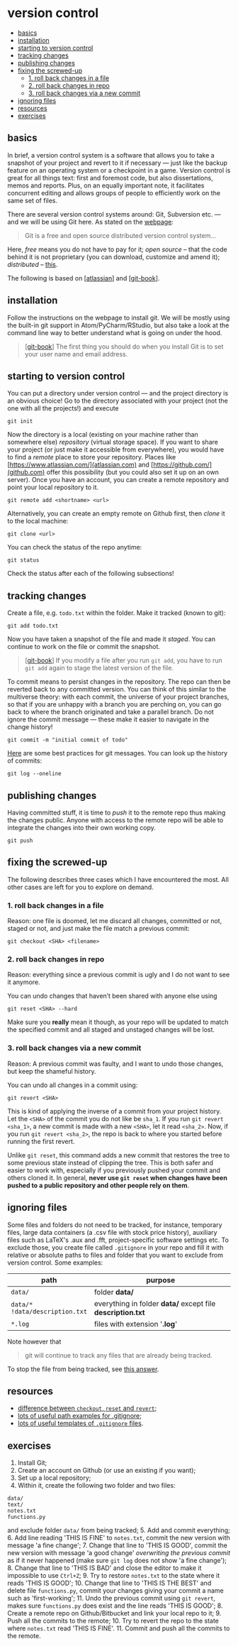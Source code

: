 # version control
<!-- TOC -->

-   [basics](#basics)
-   [installation](#installation)
-   [starting to version control](#starting-to-version-control)
-   [tracking changes](#tracking-changes)
-   [publishing changes](#publishing-changes)
-   [fixing the screwed-up](#fixing-the-screwed-up)
    -   [1. roll back changes in a file](#1-roll-back-changes-in-a-file)
    -   [2. roll back changes in repo](#2-roll-back-changes-in-repo)
    -   [3. roll back changes via a new commit](#3-roll-back-changes-via-a-new-commit)
-   [ignoring files](#ignoring-files)
-   [resources](#resources)
-   [exercises](#exercises)

<!-- /TOC -->

## basics
In brief, a version control system is a software that allows you to take a snapshot of your project and revert to it if necessary &mdash; just like the backup feature on an operating system or a checkpoint in a game. Version control is great for all things text: first and foremost code, but also dissertations, memos and reports. Plus, on an equally important note, it facilitates concurrent editing and allows groups of people to efficiently work on the same set of files.

There are several version control systems around: Git, Subversion etc. &mdash; and we will be using Git here. As stated on the [webpage](https://git-scm.com/):
> Git is a free and open source distributed version control system...

Here, *free* means you do not have to pay for it; *open source* &ndash; that the code behind it is not proprietary (you can download, customize and amend it); *distributed* &ndash; [this](https://www.atlassian.com/blog/software-teams/version-control-centralized-dvcs).

The following is based on \[[atlassian](https://www.atlassian.com/git/tutorials)\] and \[[git-book](https://git-scm.com/book/en/v2)\].

## installation
Follow the instructions on the webpage to install git. We will be mostly using the built-in git support in Atom/PyCharm/RStudio, but also take a look at the command line way to better understand what is going on under the hood.

> \[[git-book](https://git-scm.com/book/en/v2)\] The first thing you should do when you install Git is to set your user name and email address.

## starting to version control
You can put a directory under version control &mdash; and the project directory is an obvious choice! Go to the directory associated with your project (not the one with all the projects!) and execute
```
git init
```
Now the directory is a local (existing on your machine rather than somewhere else) *repository* (virtual storage space). If you want to share your project (or just make it accessible from everywhere), you would have to find a *remote* place to store your repository. Places like [https://www.atlassian.com/](atlassian.com) and [https://github.com/](github.com) offer this possibility (but you could also set it up on an own server). Once you have an account, you can create a remote repository and point your local repository to it.
```
git remote add <shortname> <url>
```
Alternatively, you can create an empty remote on Github first, then _clone_ it to the local machine:
```
git clone <url>
```

You can check the status of the repo anytime:
```
git status
```
Check the status after each of the following subsections!

## tracking changes
Create a file, e.g. `todo.txt` within the folder. Make it tracked (known to git):
```
git add todo.txt
```
Now you have taken a snapshot of the file and made it *staged*. You can continue to work on the file or commit the snapshot.
> \[[git-book](https://git-scm.com/book/en/v2/Git-Basics-Recording-Changes-to-the-Repository)\] If you modify a file after you run `git add`, you have to run `git add` again to stage the latest version of the file.

To commit means to persist changes in the repository. The repo can then be reverted back to any committed version. You can think of this similar to the multiverse theory: with each commit, the universe of your project branches, so that if you are unhappy with a branch you are perching on, you can go back to where the branch originated and take a parallel branch. Do not ignore the commit message &mdash; these make it easier to navigate in the change history!
```
git commit -m "initial commit of todo"
```
[Here](https://tbaggery.com/2008/04/19/a-note-about-git-commit-messages.html) are some best practices for git messages. You can look up the history of commits:
```
git log --oneline
```
## publishing changes
Having committed stuff, it is time to *push* it to the remote repo thus making the changes public. Anyone with access to the remote repo will be able to integrate the changes into their own working copy.
```
git push
```

## fixing the screwed-up
The following describes three cases which I have encountered the most. All other cases are left for you to explore on demand.

### 1. roll back changes in a file
Reason: one file is doomed, let me discard all changes, committed or not, staged or not, and just make the file match a previous commit:
```
git checkout <SHA> <filename>
```

### 2. roll back changes in repo
Reason: everything since a previous commit is ugly and I do not want to see it anymore.

You can undo changes that haven’t been shared with anyone else using
```
git reset <SHA> --hard
```
Make sure you **really** mean it though, as your repo will be updated to match the specified commit and all staged and unstaged changes will be lost.

### 3. roll back changes via a new commit
Reason: A previous commit was faulty, and I want to undo those changes, but keep the shameful history.

You can undo all changes in a commit using:
```
git revert <SHA>
```
This is kind of applying the inverse of a commit from your project history. Let the `<SHA>` of the commit you do not like be `sha_1`. If you run `git revert <sha_1>`, a new commit is made with a new `<SHA>`, let it read `<sha_2>`. Now, if you run `git revert <sha_2>`, the repo is back to where you started before running the first revert.

Unlike `git reset`, this command adds a new commit that restores the tree to some previous state instead of clipping the tree. This is both safer and easier to work with, especially if you previously pushed your commit and others cloned it. In general, **never use `git reset` when changes have been pushed to a public repository and other people rely on them**.

## ignoring files
Some files and folders do not need to be tracked, for instance, temporary files, large data containers (a .csv file with stock price history), auxiliary files such as LaTeX's .aux and .fft, project-specific software settings etc. To exclude those, you create file called `.gitignore` in your repo and fill it with relative or absolute paths to files and folder that you want to exclude from version control. Some examples:

path | purpose
--- | ---
`data/`  |  folder **data/**
`data/*` <br> `!data/description.txt` | everything in folder **data/** except file **description.txt**
`*.log` | files with extension '**.log**'

Note however that
> git will continue to track any files that are already being tracked.

To stop the file from being tracked, see [this answer](https://stackoverflow.com/questions/1274057/how-to-make-git-forget-about-a-file-that-was-tracked-but-is-now-in-gitignore).

## resources
*   [difference between `checkout`, `reset` and `revert`](https://www.atlassian.com/git/tutorials/resetting-checking-out-and-reverting);
*   [lots of useful path examples for .gitignore](https://www.atlassian.com/git/tutorials/saving-changes/gitignore);
*   [lots of useful templates of `.gitignore` files](https://github.com/github/gitignore).


## exercises
1.  Install Git;
2.  Create an account on Github (or use an existing if you want);
3.  Set up a local repository;
4.  Within it, create the following two folder and two files:
```
data/
text/
notes.txt
functions.py
```
and exclude folder `data/` from being tracked;
5.  Add and commit everything;
6.  Add line reading 'THIS IS FINE' to `notes.txt`, commit the new version with message 'a fine change';
7.  Change that line to 'THIS IS GOOD', commit the new version with message 'a good change' _overwriting the previous commit_ as if it never happened (make sure `git log` does not show 'a fine change');
8.  Change that line to 'THIS IS BAD' and close the editor to make it impossible to use `Ctrl+Z`;
9.  Try to restore `notes.txt` to the state where it reads 'THIS IS GOOD';
10. Change that line to 'THIS IS THE BEST' and delete file `functions.py`, commit your changes giving your commit a name such as 'first-working';
11. Undo the previous commit using `git revert`, makes sure `functions.py` does exist and the line reads 'THIS IS GOOD';
8.  Create a remote repo on Github/Bitbucket and link your local repo to it;
9.  Push all the commits to the remote;
10. Try to revert the repo to the state where `notes.txt` read 'THIS IS FINE'.
11. Commit and push all the commits to the remote.
